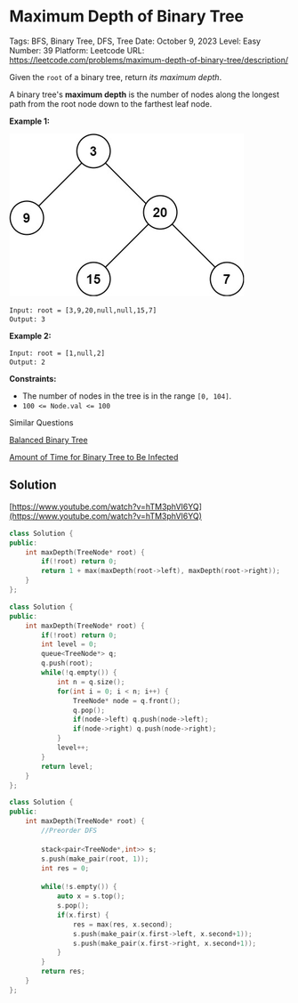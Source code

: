 # Maximum Depth of Binary Tree

Tags: BFS, Binary Tree, DFS, Tree
Date: October 9, 2023
Level: Easy
Number: 39
Platform: Leetcode
URL: https://leetcode.com/problems/maximum-depth-of-binary-tree/description/

Given the `root` of a binary tree, return *its maximum depth*.

A binary tree's **maximum depth** is the number of nodes along the longest path from the root node down to the farthest leaf node.

**Example 1:**

![Maximum%20Depth%20of%20Binary%20Tree%200b596578c2f941a9b36fef94edda785a/tmp-tree.jpg](Maximum%20Depth%20of%20Binary%20Tree%200b596578c2f941a9b36fef94edda785a/tmp-tree.jpg)

```
Input: root = [3,9,20,null,null,15,7]
Output: 3

```

**Example 2:**

```
Input: root = [1,null,2]
Output: 2

```

**Constraints:**

- The number of nodes in the tree is in the range `[0, 104]`.
- `100 <= Node.val <= 100`

Similar Questions

[Balanced Binary Tree](https://leetcode.com/problems/balanced-binary-tree/)

[Amount of Time for Binary Tree to Be Infected](https://leetcode.com/problems/amount-of-time-for-binary-tree-to-be-infected/)

## Solution

[https://www.youtube.com/watch?v=hTM3phVI6YQ](https://www.youtube.com/watch?v=hTM3phVI6YQ)

```cpp
class Solution {
public:
    int maxDepth(TreeNode* root) {
        if(!root) return 0;
        return 1 + max(maxDepth(root->left), maxDepth(root->right));
    }
};
```

```cpp
class Solution {
public:
    int maxDepth(TreeNode* root) {
        if(!root) return 0;
        int level = 0;
        queue<TreeNode*> q;
        q.push(root);
        while(!q.empty()) {
            int n = q.size();
            for(int i = 0; i < n; i++) {
                TreeNode* node = q.front();
                q.pop();
                if(node->left) q.push(node->left);
                if(node->right) q.push(node->right);
            }
            level++;
        }
        return level;
    }
};
```

```cpp
class Solution {
public:
    int maxDepth(TreeNode* root) {
        //Preorder DFS
        
        stack<pair<TreeNode*,int>> s;
        s.push(make_pair(root, 1));
        int res = 0;

        while(!s.empty()) {
            auto x = s.top();
            s.pop();
            if(x.first) {
                res = max(res, x.second);
                s.push(make_pair(x.first->left, x.second+1));
                s.push(make_pair(x.first->right, x.second+1));
            }
        }   
        return res;
    }
};
```
